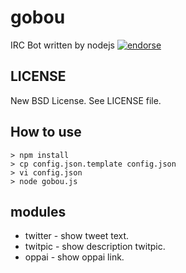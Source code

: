 gobou
====
IRC Bot written by nodejs
[![endorse](http://api.coderwall.com/slightair/endorsecount.png)](http://coderwall.com/slightair)

LICENSE
----
New BSD License. See LICENSE file.

How to use
----

    > npm install
    > cp config.json.template config.json
    > vi config.json
    > node gobou.js

modules
----
* twitter - show tweet text.
* twitpic - show description twitpic.
* oppai - show oppai link.
